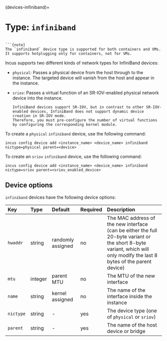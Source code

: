 (devices-infiniband)=
# Type: `infiniband`
```

```{note}
The `infiniband` device type is supported for both containers and VMs.
It supports hotplugging only for containers, not for VMs.
```

Incus supports two different kinds of network types for InfiniBand devices:

- `physical`: Passes a physical device from the host through to the instance.
  The targeted device will vanish from the host and appear in the instance.
- `sriov`: Passes a virtual function of an SR-IOV-enabled physical network device into the instance.

  ```{note}
  InfiniBand devices support SR-IOV, but in contrast to other SR-IOV-enabled devices, InfiniBand does not support dynamic device creation in SR-IOV mode.
  Therefore, you must pre-configure the number of virtual functions by configuring the corresponding kernel module.
  ```

To create a `physical` `infiniband` device, use the following command:

    incus config device add <instance_name> <device_name> infiniband nictype=physical parent=<device>

To create an `sriov` `infiniband` device, use the following command:

    incus config device add <instance_name> <device_name> infiniband nictype=sriov parent=<sriov_enabled_device>

## Device options

`infiniband` devices have the following device options:

Key                     | Type      | Default           | Required  | Description
:--                     | :--       | :--               | :--       | :--
`hwaddr`                | string    | randomly assigned | no        | The MAC address of the new interface (can be either the full 20-byte variant or the short 8-byte variant, which will only modify the last 8 bytes of the parent device)
`mtu`                   | integer   | parent MTU        | no        | The MTU of the new interface
`name`                  | string    | kernel assigned   | no        | The name of the interface inside the instance
`nictype`               | string    | -                 | yes       | The device type (one of `physical` or `sriov`)
`parent`                | string    | -                 | yes       | The name of the host device or bridge
